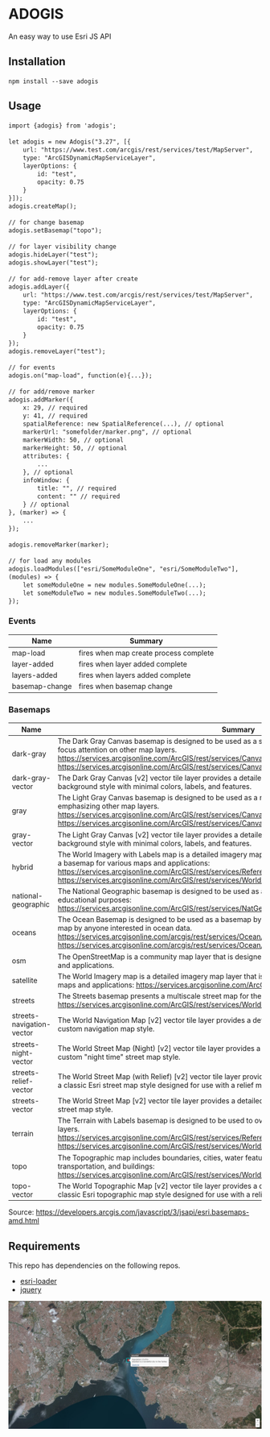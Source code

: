 # ADOGIS

An easy way to use Esri JS API

## Installation

```
npm install --save adogis
```

## Usage

```
import {adogis} from 'adogis';

let adogis = new Adogis("3.27", [{
    url: "https://www.test.com/arcgis/rest/services/test/MapServer",
    type: "ArcGISDynamicMapServiceLayer",
    layerOptions: {
        id: "test",
        opacity: 0.75
    }
}]);
adogis.createMap();

// for change basemap
adogis.setBasemap("topo");

// for layer visibility change
adogis.hideLayer("test");
adogis.showLayer("test");

// for add-remove layer after create
adogis.addLayer({
    url: "https://www.test.com/arcgis/rest/services/test/MapServer",
    type: "ArcGISDynamicMapServiceLayer",
    layerOptions: {
        id: "test",
        opacity: 0.75
    }
});
adogis.removeLayer("test");

// for events
adogis.on("map-load", function(e){...});

// for add/remove marker
adogis.addMarker({
    x: 29, // required
    y: 41, // required
    spatialReference: new SpatialReference(...), // optional
    markerUrl: "somefolder/marker.png", // optional
    markerWidth: 50, // optional
    markerHeight: 50, // optional
    attributes: {
        ...
    }, // optional
    infoWindow: {
        title: "", // required
        content: "" // required
    } // optional
}, (marker) => {
    ...
});

adogis.removeMarker(marker);

// for load any modules
adogis.loadModules(["esri/SomeModuleOne", "esri/SomeModuleTwo"], (modules) => {
    let someModuleOne = new modules.SomeModuleOne(...);
    let someModuleTwo = new modules.SomeModuleTwo(...);
});
```
### Events

|Name|Summary|
|----|----|
|map-load|fires when map create process  complete|
|layer-added|fires when layer added complete|
|layers-added|fires when layers added complete|
|basemap-change|fires when basemap change|

### Basemaps
|Name|Summary|
|----|----|
|dark-gray|The Dark Gray Canvas basemap is designed to be used as a soothing background map for overlaying and focus attention on other map layers. https://services.arcgisonline.com/ArcGIS/rest/services/Canvas/World_Dark_Gray_Reference/MapServer https://services.arcgisonline.com/ArcGIS/rest/services/Canvas/World_Dark_Gray_Base/MapServer.|
|dark-gray-vector|The Dark Gray Canvas [v2] vector tile layer provides a detailed basemap for the world featuring a neutral background style with minimal colors, labels, and features.|
|gray|The Light Gray Canvas basemap is designed to be used as a neutral background map for overlaying and emphasizing other map layers. https://services.arcgisonline.com/ArcGIS/rest/services/Canvas/World_Light_Gray_Reference/MapServer https://services.arcgisonline.com/ArcGIS/rest/services/Canvas/World_Light_Gray_Base/MapServer.|
|gray-vector|The Light Gray Canvas [v2] vector tile layer provides a detailed basemap for the world featuring a neutral background style with minimal colors, labels, and features.|
|hybrid|The World Imagery with Labels map is a detailed imagery map layer and labels that is designed to be used as a basemap for various maps and applications: https://services.arcgisonline.com/ArcGIS/rest/services/Reference/World_Boundaries_and_Places/MapServer https://services.arcgisonline.com/ArcGIS/rest/services/World_Imagery/MapServer.|
|national-geographic|The National Geographic basemap is designed to be used as a general reference map for informational and educational purposes: https://services.arcgisonline.com/ArcGIS/rest/services/NatGeo_World_Map/MapServer.|
|oceans|The Ocean Basemap is designed to be used as a basemap by marine GIS professionals and as a reference map by anyone interested in ocean data. https://services.arcgisonline.com/arcgis/rest/services/Ocean/World_Ocean_Reference/MapServer https://services.arcgisonline.com/arcgis/rest/services/Ocean/World_Ocean_Base/MapServer.|
|osm|The OpenStreetMap is a community map layer that is designed to be used as a basemap for various maps and applications.|
|satellite|The World Imagery map is a detailed imagery map layer that is designed to be used as a basemap for various maps and applications: https://services.arcgisonline.com/ArcGIS/rest/services/World_Imagery/MapServer.|
|streets|The Streets basemap presents a multiscale street map for the world: https://services.arcgisonline.com/ArcGIS/rest/services/World_Street_Map/MapServer.|
|streets-navigation-vector|The World Navigation Map [v2] vector tile layer provides a detailed basemap for the world featuring a custom navigation map style.|
|streets-night-vector|The World Street Map (Night) [v2] vector tile layer provides a detailed basemap for the world featuring a custom "night time" street map style.|
|streets-relief-vector|The World Street Map (with Relief) [v2] vector tile layer provides a detailed basemap for the world featuring a classic Esri street map style designed for use with a relief map.|
|streets-vector|The World Street Map [v2] vector tile layer provides a detailed basemap for the world featuring a classic Esri street map style.|
|terrain|The Terrain with Labels basemap is designed to be used to overlay and emphasize other thematic map layers. https://services.arcgisonline.com/ArcGIS/rest/services/Reference/World_Reference_Overlay/MapServer https://services.arcgisonline.com/ArcGIS/rest/services/World_Terrain_Base/MapServer.|
|topo|The Topographic map includes boundaries, cities, water features, physiographic features, parks, landmarks, transportation, and buildings: https://services.arcgisonline.com/ArcGIS/rest/services/World_Topo_Map/MapServer.|
|topo-vector|The World Topographic Map [v2] vector tile layer provides a detailed basemap for the world featuring a classic Esri topographic map style designed for use with a relief map.|

Source: https://developers.arcgis.com/javascript/3/jsapi/esri.basemaps-amd.html 

## Requirements

This repo has dependencies on the following repos.

* [esri-loader](https://github.com/Esri/esri-loader)
* [jquery](https://jquery.com/)

![Demo Image](/img/demo-image.PNG)